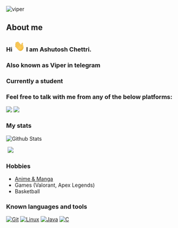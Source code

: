 ![viper](https://imgur.com/JcyYzCI.png)

About me
---
### Hi <img src="https://raw.githubusercontent.com/ABSphreak/ABSphreak/master/gifs/Hi.gif" width="30px" height="30px"> I am Ashutosh Chettri.
### Also known as Viper in telegram
### Currently a student
### Feel free to talk with me from any of the below platforms:
<p>
  <a href="https://twitter.com/ashutosh_ch2002"><img src="https://img.shields.io/badge/twitter-%231DA1F2.svg?&style=for-the-badge&logo=twitter&logoColor=white" height=25></a>
  <a href="https://t.me/Eidoron1"><img src="https://img.shields.io/badge/telegram-%231DA1F2.svg?&style=for-the-badge&logo=telegram&logoColor=white" height=25></a>
</p>

### My stats

![Github Stats](https://github-readme-stats.vercel.app/api?username=Eidoron1&bg_color=000&show_icons=true&count_private=true&hide_border=true&text_color=ff6347&title_color=ff0000&icon_color=ffb6c1&include_all_commits=true) 
<p>&nbsp;<img src="https://github-readme-streak-stats.herokuapp.com?user=Eidoron1&theme=radical&hide_border=true&border_radius=10"/></p>

### Hobbies
- [Anime & Manga](https://anilist.co/user/Eidoron/)
- Games (Valorant, Apex Legends)
- Basketball

### Known languages and tools
[![Git](https://img.shields.io/badge/git-%23F05033.svg?style=for-the-badge&logo=git&logoColor=white)](https://git-scm.com/)
[![Linux](https://img.shields.io/badge/Linux-FCC624?style=for-the-badge&logo=linux&logoColor=black)](https://www.linux.org/)
[![Java]( https://img.shields.io/badge/Java-ED8B00?style=for-the-badge&logo=openjdk&logoColor=white)](https://www.java.com/en/)
[![C]( https://img.shields.io/badge/C-00599C?style=for-the-badge&logo=c&logoColor=white)](https://www.cprogramming.com/)

